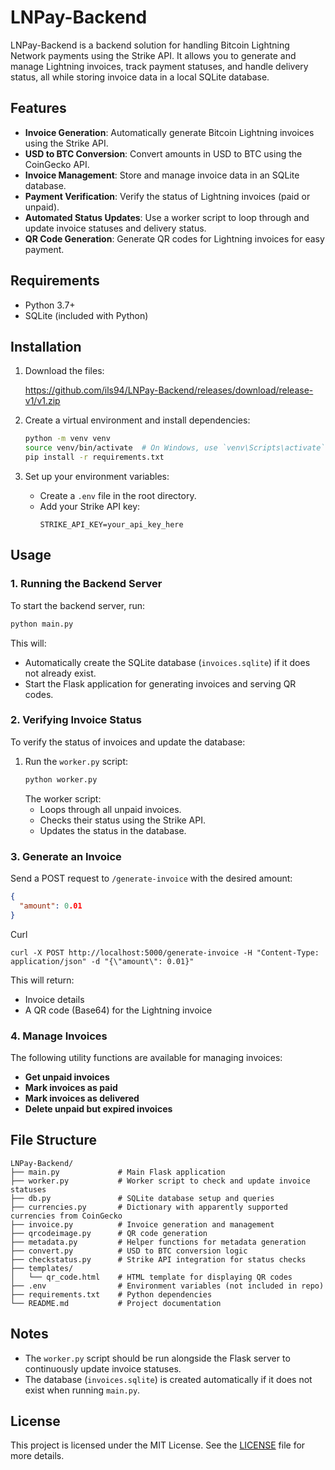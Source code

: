 # LNPay-Backend

LNPay-Backend is a backend solution for handling Bitcoin Lightning Network payments using the Strike API. It allows you to generate and manage Lightning invoices, track payment statuses, and handle delivery status, all while storing invoice data in a local SQLite database.

## Features

- **Invoice Generation**: Automatically generate Bitcoin Lightning invoices using the Strike API.
- **USD to BTC Conversion**: Convert amounts in USD to BTC using the CoinGecko API.
- **Invoice Management**: Store and manage invoice data in an SQLite database.
- **Payment Verification**: Verify the status of Lightning invoices (paid or unpaid).
- **Automated Status Updates**: Use a worker script to loop through and update invoice statuses and delivery status.
- **QR Code Generation**: Generate QR codes for Lightning invoices for easy payment.

## Requirements

- Python 3.7+
- SQLite (included with Python)

## Installation

1. Download the files:
   
   https://github.com/ils94/LNPay-Backend/releases/download/release-v1/v1.zip

3. Create a virtual environment and install dependencies:
   ```bash
   python -m venv venv
   source venv/bin/activate  # On Windows, use `venv\Scripts\activate`
   pip install -r requirements.txt
   ```

4. Set up your environment variables:
   - Create a `.env` file in the root directory.
   - Add your Strike API key:
     ```env
     STRIKE_API_KEY=your_api_key_here
     ```

## Usage

### 1. Running the Backend Server
To start the backend server, run:
```bash
python main.py
```
This will:
- Automatically create the SQLite database (`invoices.sqlite`) if it does not already exist.
- Start the Flask application for generating invoices and serving QR codes.

### 2. Verifying Invoice Status
To verify the status of invoices and update the database:
1. Run the `worker.py` script:
   ```bash
   python worker.py
   ```
   The worker script:
   - Loops through all unpaid invoices.
   - Checks their status using the Strike API.
   - Updates the status in the database.

### 3. Generate an Invoice
Send a POST request to `/generate-invoice` with the desired amount:
```json
{
  "amount": 0.01
}
```
Curl
```
curl -X POST http://localhost:5000/generate-invoice -H "Content-Type: application/json" -d "{\"amount\": 0.01}"
```
This will return:
- Invoice details
- A QR code (Base64) for the Lightning invoice

### 4. Manage Invoices
The following utility functions are available for managing invoices:
- **Get unpaid invoices**
- **Mark invoices as paid**
- **Mark invoices as delivered**
- **Delete unpaid but expired invoices**

## File Structure

```
LNPay-Backend/
├── main.py             # Main Flask application
├── worker.py           # Worker script to check and update invoice statuses
├── db.py               # SQLite database setup and queries
├── currencies.py       # Dictionary with apparently supported currencies from CoinGecko
├── invoice.py          # Invoice generation and management
├── qrcodeimage.py      # QR code generation
├── metadata.py         # Helper functions for metadata generation
├── convert.py          # USD to BTC conversion logic
├── checkstatus.py      # Strike API integration for status checks
├── templates/
│   └── qr_code.html    # HTML template for displaying QR codes
├── .env                # Environment variables (not included in repo)
├── requirements.txt    # Python dependencies
└── README.md           # Project documentation
```

## Notes

- The `worker.py` script should be run alongside the Flask server to continuously update invoice statuses.
- The database (`invoices.sqlite`) is created automatically if it does not exist when running `main.py`.

## License
This project is licensed under the MIT License. See the [LICENSE](LICENSE) file for more details.
